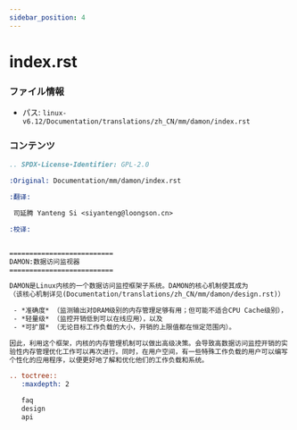```yaml
---
sidebar_position: 4
---
```

# index.rst

### ファイル情報

- パス: `linux-v6.12/Documentation/translations/zh_CN/mm/damon/index.rst`

### コンテンツ

```rst
.. SPDX-License-Identifier: GPL-2.0

:Original: Documentation/mm/damon/index.rst

:翻译:

 司延腾 Yanteng Si <siyanteng@loongson.cn>

:校译:


==========================
DAMON:数据访问监视器
==========================

DAMON是Linux内核的一个数据访问监控框架子系统。DAMON的核心机制使其成为
（该核心机制详见(Documentation/translations/zh_CN/mm/damon/design.rst)）

 - *准确度* （监测输出对DRAM级别的内存管理足够有用；但可能不适合CPU Cache级别），
 - *轻量级* （监控开销低到可以在线应用），以及
 - *可扩展* （无论目标工作负载的大小，开销的上限值都在恒定范围内）。

因此，利用这个框架，内核的内存管理机制可以做出高级决策。会导致高数据访问监控开销的实
验性内存管理优化工作可以再次进行。同时，在用户空间，有一些特殊工作负载的用户可以编写
个性化的应用程序，以便更好地了解和优化他们的工作负载和系统。

.. toctree::
   :maxdepth: 2

   faq
   design
   api

```
